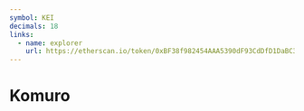 ```yaml
---
symbol: KEI
decimals: 18
links:
  - name: explorer
    url: https://etherscan.io/token/0xBF38f982454AAA5390dF93CdDfD1DaBC3C20956F
---
```


# Komuro

